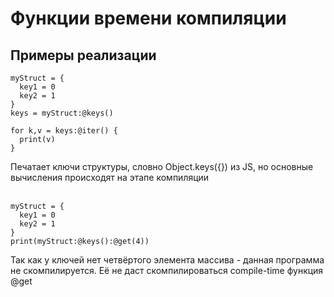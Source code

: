 # Функции времени компиляции
## Примеры реализации
```
myStruct = {
  key1 = 0
  key2 = 1
}
keys = myStruct:@keys()

for k,v = keys:@iter() {
  print(v)
}
```
Печатает ключи структуры, словно Object.keys({}) из JS, но основные вычисления происходят на этапе компиляции
<br><br>
```
myStruct = {
  key1 = 0
  key2 = 1
}
print(myStruct:@keys():@get(4))
```
Так как у ключей нет четвёртого элемента массива - данная программа не скомпилируется. Её не даст скомпилироваться compile-time функция @get